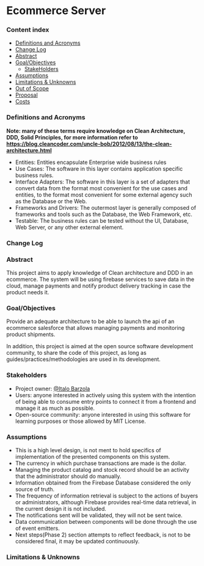 # Ecommerce Server
### Content index

- [Definitions and Acronyms](#definitions-and-acronyms)
- [Change Log](#change-log)
- [Abstract](#abstract)
- [Goal/Objectives](#goalobjectives)
  - [StakeHolders](#stakeholders)
- [Assumptions](#assumptions)
- [Limitations & Unknowns](#limitations--unknowns)
- [Out of Scope](#out-of-scope)
- [Proposal](#proposal)
- [Costs](#costs)

### Definitions and Acronyms
**Note: many of these terms require knowledge on Clean Architecture, DDD, Solid Principles, for more information refer to https://blog.cleancoder.com/uncle-bob/2012/08/13/the-clean-architecture.html**

- Entities: Entities encapsulate Enterprise wide business rules
- Use Cases: The software in this layer contains application specific business rules.
- Interface Adapters: The software in this layer is a set of adapters that convert data from the format most convenient for the use cases and entities, to the format most convenient for some external agency such as the Database or the Web.
- Frameworks and Drivers: The outermost layer is generally composed of frameworks and tools such as the Database, the Web Framework, etc.
- Testable: The business rules can be tested without the UI, Database, Web Server, or any other external element.

### Change Log

### Abstract
This project aims to apply knowledge of Clean architecture and DDD in an ecommerce. The system will be using firebase services to save data in the cloud, manage payments and notify product delivery tracking in case the product needs it.

### Goal/Objectives
Provide an adequate architecture to be able to launch the api of an ecommerce salesforce that allows managing payments and monitoring product shipments.

In addition, this project is aimed at the open source software development community, to share the code of this project, as long as guides/practices/methodologies are used in its development.

### Stakeholders
- Project owner: [@Italo Barzola](https://github.com/italoantonio0909)
- Users: anyone interested in actively using this system with the intention of being able to consume entry points to connect it from a frontend and manage it as much as possible.
- Open-source community: anyone interested in using this software for learning purposes or those allowed by MIT License.

### Assumptions
- This is a high level design, is not ment to hold specifics of implementation of the presented components on this system.
- The currency in which purchase transactions are made is the dollar.
- Managing the product catalog and stock record should be an activity that the administrator should do manually.
- Information obtained from the Firebase Database considered the only source of truth.
- The frequency of information retrieval is subject to the actions of buyers or administrators, although Firebase provides real-time data retrieval, in the current design it is not included.
- The notifications sent will be validated, they will not be sent twice.
- Data communication between components will be done through the use of event emitters.
- Next steps(Phase 2) section attempts to reflect feedback, is not to be considered final, it may be updated continuously.

### Limitations & Unknowns
